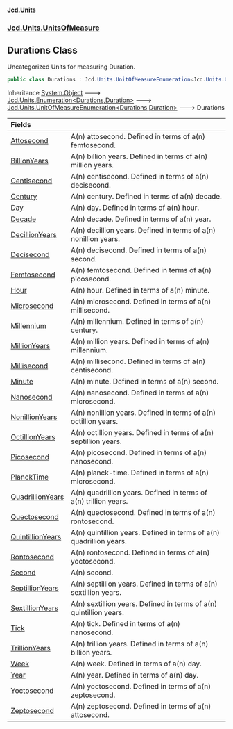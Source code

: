 #### [Jcd.Units](index.md 'index')
### [Jcd.Units.UnitsOfMeasure](Jcd.Units.UnitsOfMeasure.md 'Jcd.Units.UnitsOfMeasure')

## Durations Class

Uncategorized Units for measuring Duration.

```csharp
public class Durations : Jcd.Units.UnitOfMeasureEnumeration<Jcd.Units.UnitsOfMeasure.Durations, Jcd.Units.UnitTypes.Duration>
```

Inheritance [System.Object](https://docs.microsoft.com/en-us/dotnet/api/System.Object 'System.Object') &#129106; [Jcd.Units.Enumeration&lt;](Enumeration_TEnumeration,T_.md 'Jcd.Units.Enumeration<TEnumeration,T>')[Durations](Durations.md 'Jcd.Units.UnitsOfMeasure.Durations')[,](Enumeration_TEnumeration,T_.md 'Jcd.Units.Enumeration<TEnumeration,T>')[Duration](Duration.md 'Jcd.Units.UnitTypes.Duration')[&gt;](Enumeration_TEnumeration,T_.md 'Jcd.Units.Enumeration<TEnumeration,T>') &#129106; [Jcd.Units.UnitOfMeasureEnumeration&lt;](UnitOfMeasureEnumeration_TEnumeration,T_.md 'Jcd.Units.UnitOfMeasureEnumeration<TEnumeration,T>')[Durations](Durations.md 'Jcd.Units.UnitsOfMeasure.Durations')[,](UnitOfMeasureEnumeration_TEnumeration,T_.md 'Jcd.Units.UnitOfMeasureEnumeration<TEnumeration,T>')[Duration](Duration.md 'Jcd.Units.UnitTypes.Duration')[&gt;](UnitOfMeasureEnumeration_TEnumeration,T_.md 'Jcd.Units.UnitOfMeasureEnumeration<TEnumeration,T>') &#129106; Durations

| Fields | |
| :--- | :--- |
| [Attosecond](Durations.Attosecond.md 'Jcd.Units.UnitsOfMeasure.Durations.Attosecond') | A(n) attosecond. Defined in terms of a(n) femtosecond. |
| [BillionYears](Durations.BillionYears.md 'Jcd.Units.UnitsOfMeasure.Durations.BillionYears') | A(n) billion years. Defined in terms of a(n) million years. |
| [Centisecond](Durations.Centisecond.md 'Jcd.Units.UnitsOfMeasure.Durations.Centisecond') | A(n) centisecond. Defined in terms of a(n) decisecond. |
| [Century](Durations.Century.md 'Jcd.Units.UnitsOfMeasure.Durations.Century') | A(n) century. Defined in terms of a(n) decade. |
| [Day](Durations.Day.md 'Jcd.Units.UnitsOfMeasure.Durations.Day') | A(n) day. Defined in terms of a(n) hour. |
| [Decade](Durations.Decade.md 'Jcd.Units.UnitsOfMeasure.Durations.Decade') | A(n) decade. Defined in terms of a(n) year. |
| [DecillionYears](Durations.DecillionYears.md 'Jcd.Units.UnitsOfMeasure.Durations.DecillionYears') | A(n) decillion years. Defined in terms of a(n) nonillion years. |
| [Decisecond](Durations.Decisecond.md 'Jcd.Units.UnitsOfMeasure.Durations.Decisecond') | A(n) decisecond. Defined in terms of a(n) second. |
| [Femtosecond](Durations.Femtosecond.md 'Jcd.Units.UnitsOfMeasure.Durations.Femtosecond') | A(n) femtosecond. Defined in terms of a(n) picosecond. |
| [Hour](Durations.Hour.md 'Jcd.Units.UnitsOfMeasure.Durations.Hour') | A(n) hour. Defined in terms of a(n) minute. |
| [Microsecond](Durations.Microsecond.md 'Jcd.Units.UnitsOfMeasure.Durations.Microsecond') | A(n) microsecond. Defined in terms of a(n) millisecond. |
| [Millennium](Durations.Millennium.md 'Jcd.Units.UnitsOfMeasure.Durations.Millennium') | A(n) millennium. Defined in terms of a(n) century. |
| [MillionYears](Durations.MillionYears.md 'Jcd.Units.UnitsOfMeasure.Durations.MillionYears') | A(n) million years. Defined in terms of a(n) millennium. |
| [Millisecond](Durations.Millisecond.md 'Jcd.Units.UnitsOfMeasure.Durations.Millisecond') | A(n) millisecond. Defined in terms of a(n) centisecond. |
| [Minute](Durations.Minute.md 'Jcd.Units.UnitsOfMeasure.Durations.Minute') | A(n) minute. Defined in terms of a(n) second. |
| [Nanosecond](Durations.Nanosecond.md 'Jcd.Units.UnitsOfMeasure.Durations.Nanosecond') | A(n) nanosecond. Defined in terms of a(n) microsecond. |
| [NonillionYears](Durations.NonillionYears.md 'Jcd.Units.UnitsOfMeasure.Durations.NonillionYears') | A(n) nonillion years. Defined in terms of a(n) octillion years. |
| [OctillionYears](Durations.OctillionYears.md 'Jcd.Units.UnitsOfMeasure.Durations.OctillionYears') | A(n) octillion years. Defined in terms of a(n) septillion years. |
| [Picosecond](Durations.Picosecond.md 'Jcd.Units.UnitsOfMeasure.Durations.Picosecond') | A(n) picosecond. Defined in terms of a(n) nanosecond. |
| [PlanckTime](Durations.PlanckTime.md 'Jcd.Units.UnitsOfMeasure.Durations.PlanckTime') | A(n) planck-time. Defined in terms of a(n) microsecond. |
| [QuadrillionYears](Durations.QuadrillionYears.md 'Jcd.Units.UnitsOfMeasure.Durations.QuadrillionYears') | A(n) quadrillion years. Defined in terms of a(n) trillion years. |
| [Quectosecond](Durations.Quectosecond.md 'Jcd.Units.UnitsOfMeasure.Durations.Quectosecond') | A(n) quectosecond. Defined in terms of a(n) rontosecond. |
| [QuintillionYears](Durations.QuintillionYears.md 'Jcd.Units.UnitsOfMeasure.Durations.QuintillionYears') | A(n) quintillion years. Defined in terms of a(n) quadrillion years. |
| [Rontosecond](Durations.Rontosecond.md 'Jcd.Units.UnitsOfMeasure.Durations.Rontosecond') | A(n) rontosecond. Defined in terms of a(n) yoctosecond. |
| [Second](Durations.Second.md 'Jcd.Units.UnitsOfMeasure.Durations.Second') | A(n) second. |
| [SeptillionYears](Durations.SeptillionYears.md 'Jcd.Units.UnitsOfMeasure.Durations.SeptillionYears') | A(n) septillion years. Defined in terms of a(n) sextillion years. |
| [SextillionYears](Durations.SextillionYears.md 'Jcd.Units.UnitsOfMeasure.Durations.SextillionYears') | A(n) sextillion years. Defined in terms of a(n) quintillion years. |
| [Tick](Durations.Tick.md 'Jcd.Units.UnitsOfMeasure.Durations.Tick') | A(n) tick. Defined in terms of a(n) nanosecond. |
| [TrillionYears](Durations.TrillionYears.md 'Jcd.Units.UnitsOfMeasure.Durations.TrillionYears') | A(n) trillion years. Defined in terms of a(n) billion years. |
| [Week](Durations.Week.md 'Jcd.Units.UnitsOfMeasure.Durations.Week') | A(n) week. Defined in terms of a(n) day. |
| [Year](Durations.Year.md 'Jcd.Units.UnitsOfMeasure.Durations.Year') | A(n) year. Defined in terms of a(n) day. |
| [Yoctosecond](Durations.Yoctosecond.md 'Jcd.Units.UnitsOfMeasure.Durations.Yoctosecond') | A(n) yoctosecond. Defined in terms of a(n) zeptosecond. |
| [Zeptosecond](Durations.Zeptosecond.md 'Jcd.Units.UnitsOfMeasure.Durations.Zeptosecond') | A(n) zeptosecond. Defined in terms of a(n) attosecond. |
